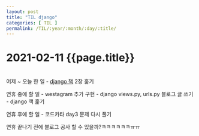 ```yaml
---
layout: post
title: "TIL django"
categories: [ TIL ]
permalink: /TIL/:year/:month/:day/:title/
---
```


# 2021-02-11 {{page.title}}
&nbsp;  
어제 ~ 오늘 한 일
    - [django 책](https://wikidocs.net/book/4223) 2장 훑기

연휴 중에 할 일
    - westagram 추가 구현
    - django views.py, urls.py 블로그 글 쓰기
    - django 책 훑기

연휴 후에 할 일
    - 코드카타 day3 문제 다시 풀기

연휴 끝나기 전에 블로그 공사 할 수 있을까?ㅋㅋㅋㅋㅋㅋㅠㅠ
